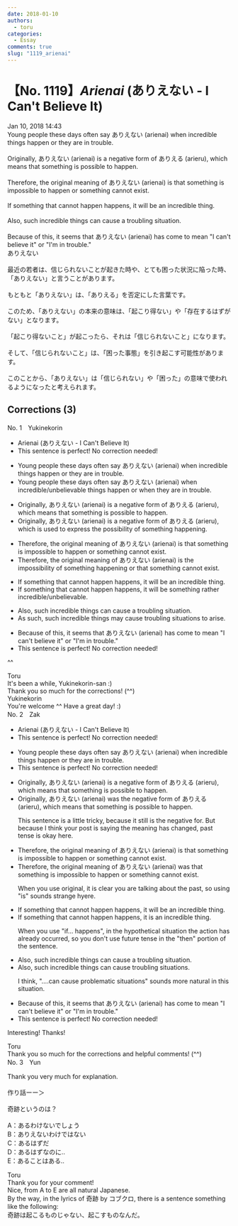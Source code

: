 ```yaml
---
date: 2018-01-10
authors:
  - toru
categories:
  - Essay
comments: true
slug: "1119_arienai"
---
```


# 【No. 1119】<strong><em>Arienai</strong></em> (ありえない - I Can't Believe It)
<div class="date">Jan 10, 2018 14:43</div>
<div id="post"><div id="body_show_ori">
Young people these days often say ありえない (arienai) when incredible things happen or they are in trouble.<br/><br/>Originally, ありえない (arienai) is a negative form of ありえる (arieru), which means that something is possible to happen.<br/><br/>Therefore, the original meaning of ありえない (arienai) is that something is impossible to happen or something cannot exist.<br/><br/>If something that cannot happen happens, it will be an incredible thing.<br/><br/>Also, such incredible things can cause a troubling situation.<br/><br/>Because of this, it seems that ありえない (arienai) has come to mean "I can't believe it" or "I'm in trouble."
</div></div>

<!-- more -->

<div id="post_ja"><div id="body_show_mo">
ありえない<br/><br/>最近の若者は、信じられないことが起きた時や、とても困った状況に陥った時、「ありえない」と言うことがあります。<br/><br/>もともと「ありえない」は、「ありえる」を否定にした言葉です。<br/><br/>このため、「ありえない」の本来の意味は、「起こり得ない」や「存在するはずがない」となります。<br/><br/>「起こり得ないこと」が起こったら、それは「信じられないこと」になります。<br/><br/>そして、「信じられないこと」は、「困った事態」を引き起こす可能性があります。<br/><br/>このことから、「ありえない」は「信じられない」や「困った」の意味で使われるようになったと考えられます。
</div></div>

## Corrections (3)
<div id="block"><div class="first_name"> No. 1　<span class="just_name">Yukinekorin</span></div><div id="block2">
<ul class="correction_field">
<li class="incorrect">Arienai (ありえない - I Can't Believe It)</li>
<li class="corrected perfect">This sentence is perfect! No correction needed!</li>
</ul>
<ul class="correction_field">
<li class="incorrect">Young people these days often say ありえない (arienai) when incredible things happen or they are in trouble.</li>
<li class="corrected correct">
Young people these days often say ありえない (arienai) when incredible<span class="f_blue">/unbelievable </span>things happen or <span class="f_blue">when </span>they are in trouble.
</li>
</ul>
<ul class="correction_field">
<li class="incorrect">Originally, ありえない (arienai) is a negative form of ありえる (arieru), which means that something is possible to happen.</li>
<li class="corrected correct">
Originally, ありえない (arienai) is a negative form of ありえる (arieru), <span class="f_blue">which is used to express the possibility of something happening</span>.
</li>
</ul>
<ul class="correction_field">
<li class="incorrect">Therefore, the original meaning of ありえない (arienai) is that something is impossible to happen or something cannot exist.</li>
<li class="corrected correct">
Therefore, the original meaning of ありえない (arienai) is <span class="f_blue">the impossibility of something happening</span> or<span class="f_blue"> that</span> something cannot exist.
</li>
</ul>
<ul class="correction_field">
<li class="incorrect">If something that cannot happen happens, it will be an incredible thing.</li>
<li class="corrected correct">
If something that cannot happen happens, it will be <span class="f_blue">something rather</span> incredible<span class="f_blue">/unbelievable</span>.
</li>
</ul>
<ul class="correction_field">
<li class="incorrect">Also, such incredible things can cause a troubling situation.</li>
<li class="corrected correct">
<span class="f_blue">As such</span>, such incredible things <span class="f_blue">may</span> cause troubling <span class="f_blue">situations to arise</span>.
</li>
</ul>
<ul class="correction_field">
<li class="incorrect">Because of this, it seems that ありえない (arienai) has come to mean "I can't believe it" or "I'm in trouble."</li>
<li class="corrected perfect">This sentence is perfect! No correction needed!</li>
</ul>
<p class="comment_small">
 ^^
</p>

</div><div class="name"><span class="just_name">Toru</span><br>
It's been a while, Yukinekorin-san :)<br/>Thank you so much for the corrections! (^^)
</div>
<div class="name"><span class="just_name">Yukinekorin</span><br>
You're welcome ^^ Have a great day! :)
</div>
</div>
<div id="block"><div class="first_name"> No. 2　<span class="just_name">Zak</span></div><div id="block2">
<ul class="correction_field">
<li class="incorrect">Arienai (ありえない - I Can't Believe It)</li>
<li class="corrected perfect">This sentence is perfect! No correction needed!</li>
</ul>
<ul class="correction_field">
<li class="incorrect">Young people these days often say ありえない (arienai) when incredible things happen or they are in trouble.</li>
<li class="corrected perfect">This sentence is perfect! No correction needed!</li>
</ul>
<ul class="correction_field">
<li class="incorrect">Originally, ありえない (arienai) is a negative form of ありえる (arieru), which means that something is possible to happen.</li>
<li class="corrected correct">
Originally, ありえない (arienai) was the negative form of ありえる (arieru), which means that something is possible to happen.
<p class="correction_comment">This sentence is a little tricky, because it still is the negative for. But because I think your post is saying the meaning has changed, past tense is okay here.</p>
</li>
</ul>
<ul class="correction_field">
<li class="incorrect">Therefore, the original meaning of ありえない (arienai) is that something is impossible to happen or something cannot exist.</li>
<li class="corrected correct">
Therefore, the original meaning of ありえない (arienai) was that something is impossible to happen or something cannot exist.
<p class="correction_comment">When you use original, it is clear you are talking about the past, so using "is" sounds strange hyere.</p>
</li>
</ul>
<ul class="correction_field">
<li class="incorrect">If something that cannot happen happens, it will be an incredible thing.</li>
<li class="corrected correct">
If something that cannot happen happens, it is an incredible thing.
<p class="correction_comment">When you use "if... happens", in the hypothetical situation the action has already occurred, so you don't use future tense in the "then" portion of the sentence.</p>
</li>
</ul>
<ul class="correction_field">
<li class="incorrect">Also, such incredible things can cause a troubling situation.</li>
<li class="corrected correct">
Also, such incredible things can cause troubling situations.
<p class="correction_comment">I think, "....can cause problematic situations" sounds more natural in this situation.</p>
</li>
</ul>
<ul class="correction_field">
<li class="incorrect">Because of this, it seems that ありえない (arienai) has come to mean "I can't believe it" or "I'm in trouble."</li>
<li class="corrected perfect">This sentence is perfect! No correction needed!</li>
</ul>
<p class="comment_small">
 Interesting! Thanks!
</p>

</div><div class="name"><span class="just_name">Toru</span><br>
Thank you so much for the corrections and helpful comments! (^^)
</div>
</div>
<div id="block"><div class="first_name"> No. 3　<span class="just_name">Yun </span></div><div id="block2">
<p class="comment_small">
 Thank you very much for explanation.
 <br/>
 <br/>
 作り話ーー＞
 <br/>
 <br/>
 奇跡というのは？
 <br/>
 <br/>
 A：あるわけないでしょう
 <br/>
 B：ありえないわけではない
 <br/>
 C：あるはずだ
 <br/>
 D：あるはずなのに..
 <br/>
 E：あることはある..
</p>

</div><div class="name"><span class="just_name">Toru</span><br>
Thank you for your comment!<br/>Nice, from A to E are all natural Japanese.<br/>By the way, in the lyrics of 奇跡 by コブクロ, there is a sentence something like the following:<br/>奇跡は起こるものじゃない、起こすものなんだ。
</div>
</div>
